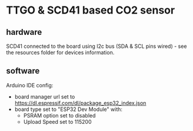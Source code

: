 # TTGO & SCD41 based CO2 sensor

## hardware

SCD41 connected to the board using I2c bus (SDA & SCL pins wired) - see the resources folder for devices information.

## software

Arduino IDE config:
 * board manager url set to https://dl.espressif.com/dl/package_esp32_index.json
 * board type set to "ESP32 Dev Module" with:
   * PSRAM option set to disabled
   * Upload Speed set to 115200

